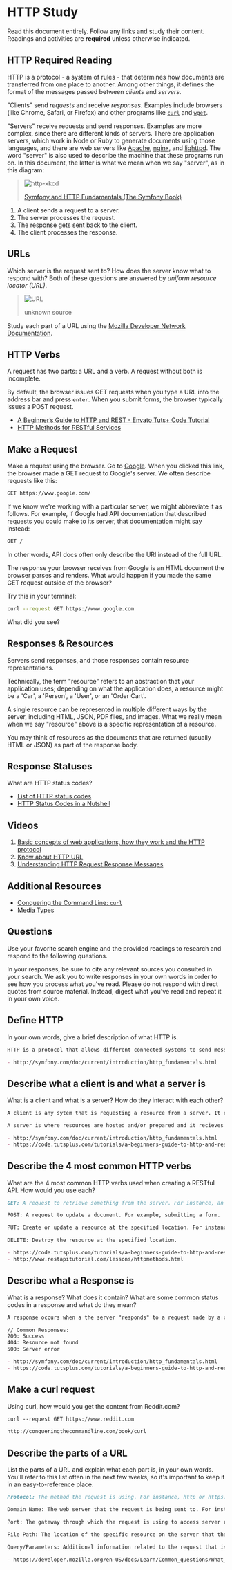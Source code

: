 # HTTP Study

Read this document entirely. Follow any links and study their content. Readings
and activities are **required** unless otherwise indicated.

## HTTP Required Reading

HTTP is a protocol - a system of rules - that determines how documents are
transferred from one place to another. Among other things, it defines the format
of the messages passed between *clients* and *servers*.

"Clients" send *requests* and receive *responses*. Examples include browsers
(like Chrome, Safari, or Firefox) and other programs like
[`curl`](http://curl.haxx.se/docs/) and
[`wget`](http://www.gnu.org/software/wget/manual/wget.html).

"Servers" receive requests and send responses. Examples are more complex, since
there are different kinds of servers. There are application servers, which work
in Node or Ruby to generate documents using those languages, and there are web
servers like [Apache](http://httpd.apache.org/), [nginx](http://nginx.com/), and
[lighttpd](https://www.lighttpd.net). The word "server" is also used to describe
the machine that these programs run on. In this document, the latter is what we
mean when we say "server", as in this diagram:

> ![http-xkcd](https://cloud.githubusercontent.com/assets/388761/12621764/0ffb527e-c4f0-11e5-87ae-d597e3835fcd.png)
>
> [Symfony and HTTP Fundamentals (The Symfony Book)](http://symfony.com/doc/current/book/http_fundamentals.html)

1.  A client sends a request to a server.
1.  The server processes the request.
1.  The response gets sent back to the client.
1.  The client processes the response.

## URLs

Which server is the request sent to? How does the server know what to respond
with? Both of these questions are answered by *uniform resource locator (URL)*.

> ![URL](https://cloud.githubusercontent.com/assets/388761/12622184/2c0143dc-c4f2-11e5-84af-55f723dd6639.png)
>
> unknown source

Study each part of a URL using the [Mozilla Developer Network
Documentation](https://developer.mozilla.org/en-US/docs/Learn/Common_questions/What_is_a_URL).

## HTTP Verbs

A request has two parts: a URL and a verb. A request without both is incomplete.

By default, the browser issues GET requests when you type a URL into the address
bar and press `enter`. When you submit forms, the browser typically issues a
POST request.

-   [A Beginner’s Guide to HTTP and REST - Envato Tuts+ Code Tutorial](http://code.tutsplus.com/tutorials/a-beginners-guide-to-http-and-rest--net-16340)
-   [HTTP Methods for RESTful Services](http://www.restapitutorial.com/lessons/httpmethods.html)

## Make a Request

Make a request using the browser. Go to [Google](https://www.google.com). When
you clicked this link, the browser made a GET request to Google's server. We
often describe requests like this:

```txt
GET https://www.google.com/
```

If we know we're working with a particular server, we might abbreviate
it as follows. For example, if Google had API documentation that described
requests you could make to its server, that documentation might say instead:

```txt
GET /
```

In other words, API docs often only describe the URI instead of the full URL.

The response your browser receives from Google is an HTML document the browser
parses and renders. What would happen if you made the same GET request outside
of the browser?

Try this in your terminal:

```sh
curl --request GET https://www.google.com
```

What did you see?

## Responses & Resources

Servers send responses, and those responses contain resource representations.

Technically, the term "resource" refers to an abstraction that your application
uses; depending on what the application does, a resource might be a 'Car', a
'Person', a 'User', or an 'Order Cart'.

A single resource can be represented in multiple different ways by the server,
including HTML, JSON, PDF files, and images. What we really mean when we say
"resource" above is a specific representation of a resource.

You may think of resources as the documents that are returned (usually HTML or
JSON) as part of the response body.

## Response Statuses

What are HTTP status codes?

-   [List of HTTP status codes](https://en.wikipedia.org/wiki/List_of_HTTP_status_codes)
-   [HTTP Status Codes in a Nutshell](https://twitter.com/stevelosh/status/372740571749572610)

## Videos

1.  [Basic concepts of web applications, how they work and the HTTP protocol](https://www.youtube.com/watch?v=RsQ1tFLwldY)
1.  [Know about HTTP URL](https://www.youtube.com/watch?v=ADQ_rhefgEk)
1.  [Understanding HTTP Request Response Messages](https://www.youtube.com/watch?v=sxiRFwQ1RJ4)

## Additional Resources

-   [Conquering the Command Line: `curl`](http://conqueringthecommandline.com/book/curl)
-   [Media Types](http://en.wikipedia.org/wiki/Internet_media_type)

## Questions

Use your favorite search engine and the provided readings to research and
respond to the following questions.

In your responses, be sure to cite any relevant sources you consulted in your
search. We ask you to write responses in your own words in order to see how you
process what you've read. Please do not respond with direct quotes from source
material. Instead, digest what you've read and repeat it in your own voice.

## Define HTTP

In your own words, give a brief description of what HTTP is.

```md
HTTP is a protocol that allows different connected systems to send messages to each other.

- http://symfony.com/doc/current/introduction/http_fundamentals.html
```

## Describe what a client is and what a server is

 What is a client and what is a server? How do they interact with each other?

```md
A client is any sytem that is requesting a resource from a server. It could be a browser or an application like cURL.

A server is where resources are hosted and/or prepared and it recieves requests and sends responses. For instance a web server or API.

- http://symfony.com/doc/current/introduction/http_fundamentals.html
- https://code.tutsplus.com/tutorials/a-beginners-guide-to-http-and-rest--net-16340
```

## Describe the 4 most common HTTP verbs

What are the 4 most common HTTP verbs used when creating a RESTful API. How
would you use each?

```md
GET: A request to retrieve something from the server. For instance, an html doucment or image.

POST: A request to update a document. For example, submitting a form.

PUT: Create or update a resource at the specified location. For instance, if you are creating a new DB entry.

DELETE: Destroy the resource at the specified location.

- https://code.tutsplus.com/tutorials/a-beginners-guide-to-http-and-rest--net-16340
- http://www.restapitutorial.com/lessons/httpmethods.html
```

## Describe what a Response is

What is a response? What does it contain? What are some common status codes in a
response and what do they mean?

```md
A response occurs when a the server "responds" to a request made by a client for a given resource. These responses can contain the request resource but they also contain metadata about the request called headers.

// Common Responses:
200: Success
404: Resource not found
500: Server error

- http://symfony.com/doc/current/introduction/http_fundamentals.html
- https://code.tutsplus.com/tutorials/a-beginners-guide-to-http-and-rest--net-16340
```

## Make a curl request

Using curl, how would you get the content from Reddit.com?

```md
curl --request GET https://www.reddit.com

http://conqueringthecommandline.com/book/curl
```

## Describe the parts of a URL

List the parts of a URL and explain what each part is, in your own words. You'll
refer to this list often in the next few weeks, so it's important to keep it in
an easy-to-reference place.

```md
Protocol: The method the request is using. For instance, http or https.

Domain Name: The web server that the request is being sent to. For instance, google.com or amazon.com.

Port: The gateway through which the request is using to access server resources. For instance, 80 for http protocol.

File Path: The location of the specific resource on the server that the request is trying to access. for instance /orders/ or /users/<:id>

Query/Parameters: Additional information related to the request that is presented in key-value pairs. For instance, ?query=dale&location=providence

- https://developer.mozilla.org/en-US/docs/Learn/Common_questions/What_is_a_URL
```
